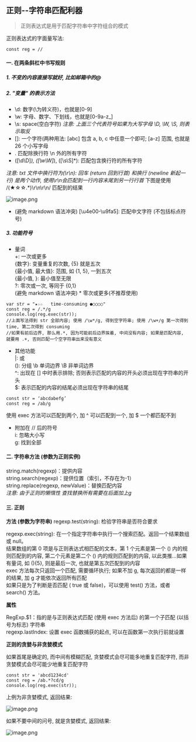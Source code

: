  ## 正则--字符串匹配利器

> 正则表达式是用于匹配字符串中字符组合的模式

正则表达式的字面量写法: 
```
const reg = //
```
#### 一. 在两条斜杠中书写规则
##### 1. 不变的内容直接写就好, 比如邮箱中的@
##### 2. "变量" 的表示方法
- \d: 数字(\为转义符)，也就是[0-9]
- \w: 字母、数字、下划线，也就是[0-9a-z_]
- \s: space(空白字符)
*注意: 上面三个代表符号如果为大写字母 \D, \W, \S, 则表示取反*
- []: 一个字符(两种用法: [abc] 包含 a, b, c 中任意一个即可; [a-z] 范围, 也就是 26 个小写字母
- . 匹配除换行符 \n 外的所有字符
- ([\d\D]*), ([\w\W]*), ([\s\S]*): 匹配包含换行符的所有字符

*注意: txt 文件中换行符为(\r\n): 回车 (return 回到行首) 和换行 (newline 新起一行) 是两个动作, 使用\r\n会匹配到一行内容末尾到另一行行首*
下图是使用 /(★☆☆.*)\r\n\r\n/ 匹配到的结果

![image.png](https://upload-images.jianshu.io/upload_images/23145607-7a8ce6741a3fd5ae.png?imageMogr2/auto-orient/strip%7CimageView2/2/w/1240)

- (避免 markdown 语法冲突) [\u4e00-\u9fa5]: 匹配中文字符 (不包括标点符号)

##### 3. 功能符号
- 量词  
+: 一次或更多  
{数字}: 变量重复的次数, {5} 就是五次  
{最小值, 最大值}: 范围, 如 {1, 5}, 一到五次  
{最小值, }: 最小值至无限  
?: 零次或一次, 等同于 {0,1}  
(避免 markdown 语法冲突) * 零次或更多(不推荐使用)
```
var str = "★☆☆   time-consuming ●○○○○"
const reg = /.*/g
console.log(reg.exec(str));
//上面写法得到 str 全部内容; 使用 /\w*/g, 得到空字符串; 使用 /\w+/g 第一次得到 time, 第二次得到 consuming
//如果有前后边界, 那么用.*, 因为可能前后边界挨着, 中间没有内容; 如果是匹配内容, 就要用 .+, 否则匹配一个空字符串出来没有意义
```
- 其他功能  
|: 或  
(): 分组
\b 单词边界 \B 非单词边界  
^: 出现在 [] 中时表示排除; 否则表示匹配的内容的开头必须出现在字符串的开头  
$: 表示匹配的内容的结尾必须出现在字符串的结尾
```
const str = ‘abcdabefg’ 
const reg = /ab/g
```
 使用 exec 方法可以匹配到两个, 加 ^ 可以匹配到一个, 加 $ 一个都匹配不到

- 附加在 // 后的符号  
i: 忽略大小写  
g: 找到全部

#### 二. 字符串方法 (参数为正则实例)
string.match(regexp)：提供内容  
string.search(regexp)：提供位置（索引，不存在为-1）  
string.replace(regexp, newValue)：替换匹配内容  
*注意: 由于正则的懒惰性 查找替换所有需要在后面加上g*

#### 三. 正则
**方法 (参数为字符串)**
regexp.test(string): 检验字符串是否符合要求

regexp.exec(string): 在一个指定字符串中执行一个搜索匹配。返回一个结果数组或 null。  
结果数组的第 0 项是与正则表达式相匹配的文本，第 1 个元素是第一个 () 内的规则匹配到的内容, 第二个元素是第二个 () 内的规则匹配到的内容, 以此类推...如果有量词, 如 (){5}, 则是最后一次, 也就是第五次匹配到的内容  
exec 方法每次只返回一个匹配, 需要循环执行; 如果不加 g, 每次返回的都是一样的结果, 加 g 才能依次返回所有匹配  
如果只是为了判断是否匹配 ( true 或 false)，可以使用 test() 方法，或者 search() 方法。

**属性**

RegExp.$1：指的是与正则表达式匹配 (使用 exec 方法后) 的第一个子匹配 (以括号为标志) 字符串  
regexp.lastIndex: 设置 exec 函数捕获的起点, 可以在函数第一次执行前就设置

**正则的贪婪与非贪婪模式**

如果首尾是确定的, 而中间有模糊匹配, 贪婪模式会尽可能多地重复匹配字符, 而非贪婪模式会尽可能少地重复匹配字符
```
const str = 'abcd1234cd'
const reg = /ab.*?cd/g
console.log(reg.exec(str));
```
上例为非贪婪模式, 返回结果:

![image.png](https://upload-images.jianshu.io/upload_images/23145607-37ee8e030105c7aa.png?imageMogr2/auto-orient/strip%7CimageView2/2/w/1240)

如果不要中间的问号, 就是贪婪模式, 返回结果:

![image.png](https://upload-images.jianshu.io/upload_images/23145607-3ddd203c0cfac911.png?imageMogr2/auto-orient/strip%7CimageView2/2/w/1240)
